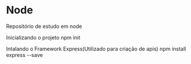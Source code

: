 # Node
Repositório de estudo em node

Inicializando o projeto
  npm init
  
Intalando o Framework Express(Utilizado para criação de apis)
  npm install express --save
  
  
  

